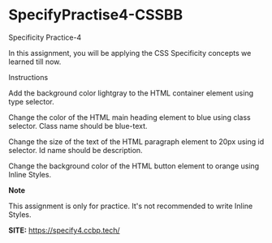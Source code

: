 # SpecifyPractise4-CSSBB

Specificity Practice-4

In this assignment, you will be applying the CSS Specificity concepts we learned till now.

Instructions

Add the background color lightgray to the HTML container element using type selector.

Change the color of the HTML main heading element to blue using class selector. Class name should be blue-text.

Change the size of the text of the HTML paragraph element to 20px using id selector. Id name should be description.

Change the background color of the HTML button element to orange using Inline Styles.

**Note**

This assignment is only for practice. It's not recommended to write Inline Styles.


**SITE:** https://specify4.ccbp.tech/

